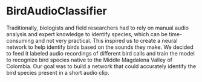 # BirdAudioClassifier

Traditionally, biologists and field researchers had to rely on manual audio analysis and expert knowledge to identify species, which can be time-consuming and not very practical. This inspired us to create a neural network to help identify birds based on the sounds they make. We decided to feed it labeled audio recordings of different bird calls and train the model to recognize bird species native to the Middle Magdalena Valley of Colombia. Our goal was to build a network that could accurately identify the bird species present in a short audio clip.
